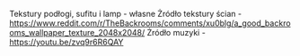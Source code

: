 Tekstury podłogi, sufitu i lamp - własne
Żródło tekstury ścian - https://www.reddit.com/r/TheBackrooms/comments/xu0blg/a_good_backrooms_wallpaper_texture_2048x2048/
Żródło muzyki - https://youtu.be/zvq9r6R6QAY
